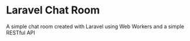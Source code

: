 # Laravel Chat Room

A simple chat room created with Laravel using Web Workers and a simple RESTful API

